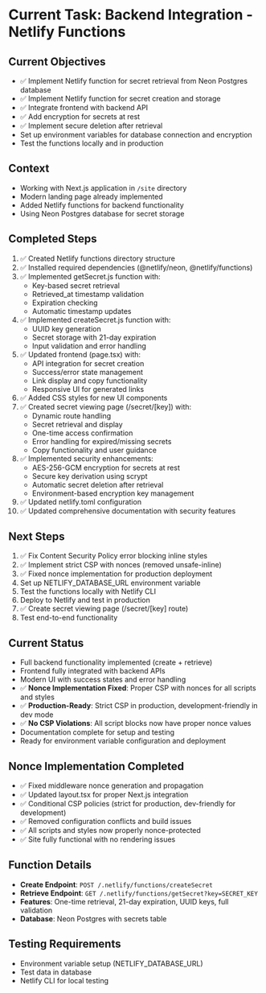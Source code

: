 # Current Task: Backend Integration - Netlify Functions

## Current Objectives
- ✅ Implement Netlify function for secret retrieval from Neon Postgres database
- ✅ Implement Netlify function for secret creation and storage
- ✅ Integrate frontend with backend API
- ✅ Add encryption for secrets at rest
- ✅ Implement secure deletion after retrieval
- Set up environment variables for database connection and encryption
- Test the functions locally and in production

## Context
- Working with Next.js application in `/site` directory
- Modern landing page already implemented
- Added Netlify functions for backend functionality
- Using Neon Postgres database for secret storage

## Completed Steps
1. ✅ Created Netlify functions directory structure
2. ✅ Installed required dependencies (@netlify/neon, @netlify/functions)
3. ✅ Implemented getSecret.js function with:
   - Key-based secret retrieval
   - Retrieved_at timestamp validation
   - Expiration checking
   - Automatic timestamp updates
4. ✅ Implemented createSecret.js function with:
   - UUID key generation
   - Secret storage with 21-day expiration
   - Input validation and error handling
5. ✅ Updated frontend (page.tsx) with:
   - API integration for secret creation
   - Success/error state management
   - Link display and copy functionality
   - Responsive UI for generated links
6. ✅ Added CSS styles for new UI components
7. ✅ Created secret viewing page (/secret/[key]) with:
   - Dynamic route handling
   - Secret retrieval and display
   - One-time access confirmation
   - Error handling for expired/missing secrets
   - Copy functionality and user guidance
8. ✅ Implemented security enhancements:
   - AES-256-GCM encryption for secrets at rest
   - Secure key derivation using scrypt
   - Automatic secret deletion after retrieval
   - Environment-based encryption key management
9. ✅ Updated netlify.toml configuration
10. ✅ Updated comprehensive documentation with security features

## Next Steps
1. ✅ Fix Content Security Policy error blocking inline styles
2. ✅ Implement strict CSP with nonces (removed unsafe-inline)
3. ✅ Fixed nonce implementation for production deployment
4. Set up NETLIFY_DATABASE_URL environment variable
5. Test the functions locally with Netlify CLI
6. Deploy to Netlify and test in production
7. ✅ Create secret viewing page (/secret/[key] route)
8. Test end-to-end functionality

## Current Status
- Full backend functionality implemented (create + retrieve)
- Frontend fully integrated with backend APIs  
- Modern UI with success states and error handling
- ✅ **Nonce Implementation Fixed**: Proper CSP with nonces for all scripts and styles
- ✅ **Production-Ready**: Strict CSP in production, development-friendly in dev mode
- ✅ **No CSP Violations**: All script blocks now have proper nonce values
- Documentation complete for setup and testing
- Ready for environment variable configuration and deployment

## Nonce Implementation Completed
- ✅ Fixed middleware nonce generation and propagation
- ✅ Updated layout.tsx for proper Next.js integration
- ✅ Conditional CSP policies (strict for production, dev-friendly for development)
- ✅ Removed configuration conflicts and build issues
- ✅ All scripts and styles now properly nonce-protected
- ✅ Site fully functional with no rendering issues

## Function Details
- **Create Endpoint**: `POST /.netlify/functions/createSecret`
- **Retrieve Endpoint**: `GET /.netlify/functions/getSecret?key=SECRET_KEY`
- **Features**: One-time retrieval, 21-day expiration, UUID keys, full validation
- **Database**: Neon Postgres with secrets table

## Testing Requirements
- Environment variable setup (NETLIFY_DATABASE_URL)
- Test data in database
- Netlify CLI for local testing
